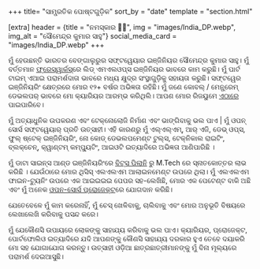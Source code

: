 +++
title= "ସାମ୍ପ୍ରତିକ ପୋଷ୍ଟଗୁଡ଼ିକ"
sort_by = "date"
template = "section.html"
    
[extra]
header = {title = "ନମସ୍କାର 🙏🏼", img = "images/India_DP.webp", img_alt = "ସୌମେନ୍ଦ୍ର କୁମାର ସାହୁ"}
social_media_card = "images/India_DP.webp"
+++


ମୁଁ ହେଉଛନ୍ତି ଭାରତର ବେଙ୍ଗାଲୁରୁର ସଫ୍ଟୱେୟାର ଇଞ୍ଜିନିୟର ସୌମେନ୍ଦ୍ର କୁମାର ସାହୁ। ମୁଁ ବର୍ତ୍ତମାନ [ଫ୍ରେସ୍ୱାର୍କସ୍](https://www.freshworks.com/)ରେ ଲିଡ୍ ଏମଏଲଓପ୍ସ ଇଞ୍ଜିନିୟର ଭାବରେ କାମ କରୁଛି। ମୁଁ ପାର୍ଟ ଟାଇମ୍ ଏଆଇ ପରାମର୍ଶଦାତା ଭାବରେ ମଧ୍ୟ କ୍ଷୁଦ୍ର ସଂସ୍ଥାଗୁଡ଼ିକୁ ସହାୟତା କରୁଛି। ସଫ୍ଟୱେର ଇଞ୍ଜିନିୟରିଂ କ୍ଷେତ୍ରରେ ମୋର ୧୨+ ବର୍ଷର ଅଭିଜ୍ଞତା ରହିଛି। ମୁଁ ଜଣେ କୋବଲ୍ / ମେନ୍ଫ୍ରେମ୍ ଡେଭଲପର୍ ଭାବରେ ମୋ କ୍ୟାରିୟର ଆରମ୍ଭ କରିଥିଲି। ଆପଣ ମୋର ରିଜୟୁମେ [ଏଠାରେ](@/resume.md) ପାଇପାରିବେ।

ମୁଁ ଅତ୍ୟାଧୁନିକ ଉପକରଣ ଏବଂ ଟେକ୍ନୋଲୋଜି ନିର୍ମାଣ ଏବଂ ଭାଙ୍ଗିବାକୁ ଭଲ ପାଏ | ମୁଁ ଓପନ୍ ସୋର୍ସ ସଫ୍ଟୱେୟାର୍ ପ୍ରତି ଉତ୍ସାହୀ। ଏହି କାରଣରୁ ମୁଁ ଏଲ୍ଏଲ୍ଏମ୍, ଆର୍ ଏଜି, ଡେଭ୍ ଓପ୍ସ, ଫୁଲ୍ ଷ୍ଟେକ୍ ଇଞ୍ଜିନିୟରିଂ, ନୋ କୋଡ୍ ଡେଭଲପମେଣ୍ଟ ଟୁଲ୍ସ, ଟେକ୍ନିକାଲ ରାଇଟିଂ, ବ୍ଲକ୍ଚେନ୍, କ୍ୱାଣ୍ଟମ୍ କମ୍ପ୍ୟୁଟିଂ, ଆଇଓଟି ଇତ୍ୟାଦିରେ ଅଭିଜ୍ଞତା ଆଣିପାରିଛି ।

ମୁଁ ଡାଟା ସାଇନ୍ସ ଆଣ୍ଡ ଇଞ୍ଜିନିୟରିଂରେ [ବିଟ୍ସ ପିଲାନି](https://www.bits-pilani.ac.in/) ରୁ M.Tech ରେ ସ୍ନାତକୋତ୍ତର ଲାଭ କରିଛି । ଯେଉଁଠାରେ ମୋର ଥିସିସ୍ ଏଲଏଲଏମ ଆଲାଇନମେଣ୍ଟ ଉପରେ ଥିଲା। ମୁଁ ଏଲଏଲଏମ ଫାଇନ-ଟ୍ୟୁନିଂ ଉପରେ ଏକ ଆଇଇଇଇ ପେପର ସହ-ଲେଖିଛି, ମୋର ଏକ ପେଟେଣ୍ଟ ବାକି ଅଛି ଏବଂ ମୁଁ ଅନେକ [ଓପନ-ସୋର୍ସ ପ୍ରୋଜେକ୍ଟ](@/projects/_index.md)ରେ ଯୋଗଦାନ କରିଛି।

ଯେତେବେଳେ ମୁଁ କାମ କରେନାହିଁ, ମୁଁ ଚେସ୍ ଖେଳିବାକୁ, ଚାଲିବାକୁ ଏବଂ ମୋର ଅନୁଭୂତି ବିଷୟରେ ଲେଖାଲେଖି କରିବାକୁ ପସନ୍ଦ କରେ।

ମୁଁ ଯେକୌଣସି ଉପାୟରେ ଲୋକଙ୍କୁ ସାହାଯ୍ୟ କରିବାକୁ ଭଲ ପାଏ। କ୍ୟାରିୟର, ପ୍ରୋଜେକ୍ଟ, ପୋର୍ଟଫୋଲିଓ ଇତ୍ୟାଦିରେ ଯଦି ଆପଣଙ୍କୁ କୌଣସି ସାହାଯ୍ୟ ଦରକାର ହୁଏ ତେବେ ଦୟାକରି ମୋ ସହ ଯୋଗାଯୋଗ କରନ୍ତୁ। ଉତ୍ସାହୀ ଓଡ଼ିଆ ଛାତ୍ରଛାତ୍ରୀମାନଙ୍କୁ ମୁଁ ବିନା ମୂଲ୍ୟରେ ପରାମର୍ଶ ଦେଇଆସୁଛି।
